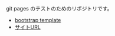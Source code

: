 git pages のテストのためのリポジトリです。
- [bootstrap template](https://startbootstrap.com/theme/grayscale)
- [サイトURL](https://shibuya14.github.io/gitpages_test/)
